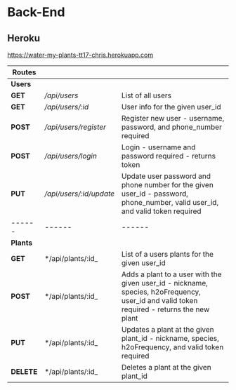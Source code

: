 # Back-End

## Heroku

https://water-my-plants-tt17-chris.herokuapp.com

| Routes     |                         |                                                                                                                                           |
| ---------- | ----------------------- | ----------------------------------------------------------------------------------------------------------------------------------------- |
| **Users**  |                         |                                                                                                                                           |
| **GET**    | _/api/users_            | List of all users                                                                                                                         |
| **GET**    | _/api/users/:id_        | User info for the given user_id                                                                                                           |
| **POST**   | _/api/users/register_   | Register new user - username, password, and phone_number required                                                                         |
| **POST**   | _/api/users/login_      | Login - username and password required - returns token                                                                                    |
| **PUT**    | _/api/users/:id/update_ | Update user password and phone number for the given user_id - password, phone_number, valid user_id, and valid token required             |
| ------     | ------                  | ------                                                                                                                                    |
| **Plants** |                         |                                                                                                                                           |
| **GET**    | \*/api/plants/:id\_     | List of a users plants for the given user_id                                                                                              |
| **POST**   | \*/api/plants/:id\_     | Adds a plant to a user with the given user_id - nickname, species, h2oFrequency, user_id and valid token required - returns the new plant |
| **PUT**    | \*/api/plants/:id\_     | Updates a plant at the given plant_id - nickname, species, h2oFrequency, and valid token required                                         |
| **DELETE** | \*/api/plants/:id\_     | Deletes a plant at the given plant_id                                                                                                     |
